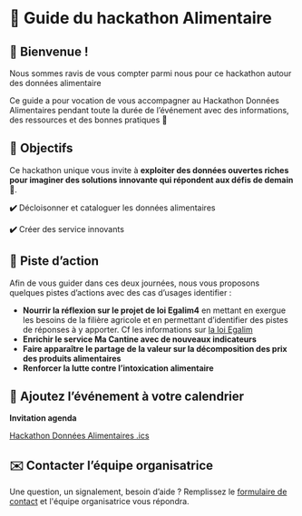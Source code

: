 <br />

# 🍐 **Guide du hackathon Alimentaire**

## **👋 Bienvenue !**

Nous sommes ravis de vous compter parmi nous pour ce hackathon autour des données alimentaire

Ce guide a pour vocation de vous accompagner au Hackathon Données Alimentaires pendant toute la durée de l’événement avec des informations, des ressources et des bonnes pratiques 🌟

## 🏹 **Objectif**s

Ce hackathon unique vous invite à **exploiter des données ouvertes riches pour imaginer des solutions innovante qui répondent aux défis de demain** 🌱.

**✔️** Décloisonner et cataloguer les données alimentaires

**✔️** Créer des service innovants

## 🎯 Piste d’action

Afin de vous guider dans ces deux journées, nous vous proposons quelques pistes d’actions avec des cas d’usages identifier :

- **Nourrir la réflexion sur le projet de loi Egalim4** en mettant en exergue les besoins de la filière agricole et en permettant d’identifier des pistes de réponses à y apporter. Cf les informations sur [la loi Egalim](https://www.legifrance.gouv.fr/loda/id/JORFTEXT000037547946/)
- **Enrichir le service Ma Cantine avec de nouveaux indicateurs**
- **Faire apparaître le partage de la valeur sur la décomposition des prix des produits alimentaires**
- **Renforcer la lutte contre l’intoxication alimentaire**

## **📅** Ajoutez l’événement à votre calendrier

**Invitation agenda**

[Hackathon Données Alimentaires .ics](https://outline-operateur.s3.fr-par.scw.cloud/public/f1bc2b27-a106-45f9-8975-fca7080ad44e/434a56a3-30d9-4e1b-ab40-3f6b283c415c/Hackathon%20Donne%CC%81es%20Alimentaires%20.ics?X-Amz-Algorithm=AWS4-HMAC-SHA256&X-Amz-Credential=SCWNVZHZ1EH60VNJ011G%2F20241119%2Ffr-par%2Fs3%2Faws4_request&X-Amz-Date=20241119T164152Z&X-Amz-Expires=3000&X-Amz-Signature=ce5377bd42530a89be16421493a8868fc9d96d73cd4fd414f50268f04cadbeb4&X-Amz-SignedHeaders=host&response-content-disposition=attachment)

## **✉️** Contacter l’équipe organisatrice

Une question, un signalement, besoin d’aide ? Remplissez le [formulaire de contact](https://grist.numerique.gouv.fr/o/docs/forms/hpzi36UPfQ6uEPbRbvHyPT/32) et l'équipe organisatrice vous répondra.
